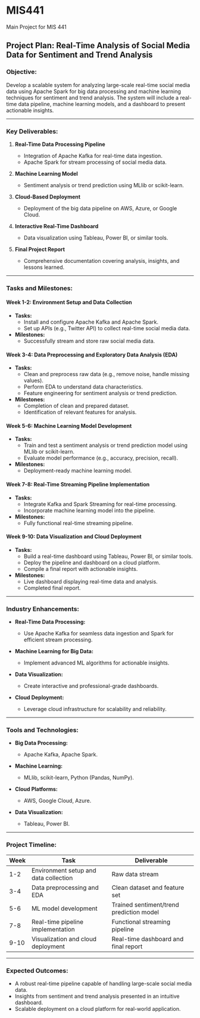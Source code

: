 # MIS441
Main Project for MIS 441

## Project Plan: Real-Time Analysis of Social Media Data for Sentiment and Trend Analysis

### **Objective:**
Develop a scalable system for analyzing large-scale real-time social media data using Apache Spark for big data processing and machine learning techniques for sentiment and trend analysis. The system will include a real-time data pipeline, machine learning models, and a dashboard to present actionable insights.

---

### **Key Deliverables:**

1. **Real-Time Data Processing Pipeline**
   - Integration of Apache Kafka for real-time data ingestion.
   - Apache Spark for stream processing of social media data.

2. **Machine Learning Model**
   - Sentiment analysis or trend prediction using MLlib or scikit-learn.

3. **Cloud-Based Deployment**
   - Deployment of the big data pipeline on AWS, Azure, or Google Cloud.

4. **Interactive Real-Time Dashboard**
   - Data visualization using Tableau, Power BI, or similar tools.

5. **Final Project Report**
   - Comprehensive documentation covering analysis, insights, and lessons learned.

---

### **Tasks and Milestones:**

#### **Week 1-2: Environment Setup and Data Collection**
- **Tasks:**
  - Install and configure Apache Kafka and Apache Spark.
  - Set up APIs (e.g., Twitter API) to collect real-time social media data.
- **Milestones:**
  - Successfully stream and store raw social media data.

#### **Week 3-4: Data Preprocessing and Exploratory Data Analysis (EDA)**
- **Tasks:**
  - Clean and preprocess raw data (e.g., remove noise, handle missing values).
  - Perform EDA to understand data characteristics.
  - Feature engineering for sentiment analysis or trend prediction.
- **Milestones:**
  - Completion of clean and prepared dataset.
  - Identification of relevant features for analysis.

#### **Week 5-6: Machine Learning Model Development**
- **Tasks:**
  - Train and test a sentiment analysis or trend prediction model using MLlib or scikit-learn.
  - Evaluate model performance (e.g., accuracy, precision, recall).
- **Milestones:**
  - Deployment-ready machine learning model.

#### **Week 7-8: Real-Time Streaming Pipeline Implementation**
- **Tasks:**
  - Integrate Kafka and Spark Streaming for real-time processing.
  - Incorporate machine learning model into the pipeline.
- **Milestones:**
  - Fully functional real-time streaming pipeline.

#### **Week 9-10: Data Visualization and Cloud Deployment**
- **Tasks:**
  - Build a real-time dashboard using Tableau, Power BI, or similar tools.
  - Deploy the pipeline and dashboard on a cloud platform.
  - Compile a final report with actionable insights.
- **Milestones:**
  - Live dashboard displaying real-time data and analysis.
  - Completed final report.

---

### **Industry Enhancements:**

- **Real-Time Data Processing:**
  - Use Apache Kafka for seamless data ingestion and Spark for efficient stream processing.

- **Machine Learning for Big Data:**
  - Implement advanced ML algorithms for actionable insights.

- **Data Visualization:**
  - Create interactive and professional-grade dashboards.

- **Cloud Deployment:**
  - Leverage cloud infrastructure for scalability and reliability.

---

### **Tools and Technologies:**

- **Big Data Processing:**
  - Apache Kafka, Apache Spark.

- **Machine Learning:**
  - MLlib, scikit-learn, Python (Pandas, NumPy).

- **Cloud Platforms:**
  - AWS, Google Cloud, Azure.

- **Data Visualization:**
  - Tableau, Power BI.

---

### **Project Timeline:**
| Week  | Task                                    | Deliverable                              |
|-------|----------------------------------------|------------------------------------------|
| 1-2   | Environment setup and data collection  | Raw data stream                          |
| 3-4   | Data preprocessing and EDA             | Clean dataset and feature set            |
| 5-6   | ML model development                   | Trained sentiment/trend prediction model |
| 7-8   | Real-time pipeline implementation      | Functional streaming pipeline            |
| 9-10  | Visualization and cloud deployment     | Real-time dashboard and final report     |

---

### **Expected Outcomes:**

- A robust real-time pipeline capable of handling large-scale social media data.
- Insights from sentiment and trend analysis presented in an intuitive dashboard.
- Scalable deployment on a cloud platform for real-world application.

